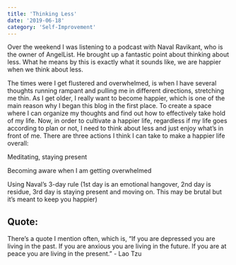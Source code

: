 ```yaml
---
title: 'Thinking Less'
date: '2019-06-18'
category: 'Self-Improvement'
---
```


Over the weekend I was listening to a podcast with Naval Ravikant, who is the owner of AngelList. He brought up a fantastic point about thinking about less. What he means by this is exactly what it sounds like, we are happier when we think about less. 

The times were I get flustered and overwhelmed, is when I have several thoughts running rampant and pulling me in different directions, stretching me thin. As I get older, I really want to become happier, which is one of the main reason why I began this blog in the first place. To create a space where I can organize my thoughts and find out how to effectively take hold of my life. Now, in order to cultivate a happier life, regardless if my life goes according to plan or not, I need to think about less and just enjoy what’s in front of me. There are three actions I think I can take to make a happier life overall: 

Meditating, staying present

Becoming aware when I am getting overwhelmed

Using Naval’s 3-day rule (1st day is an emotional hangover, 2nd day is residue, 3rd day is staying present and moving on. This may be brutal but it’s meant to keep you happier)

## Quote:

There’s a quote I mention often, which is, “If you are depressed you are living in the past. If you are anxious you are living in the future. If you are at peace you are living in the present.” - Lao Tzu